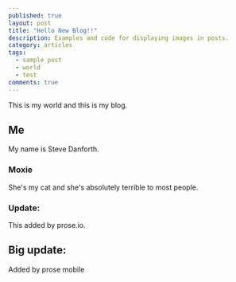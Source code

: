 ```yaml
---
published: true
layout: post
title: "Hello New Blog!!"
description: Examples and code for displaying images in posts.
category: articles
tags: 
  - sample post
  - world
  - test
comments: true
---
```


This is my world and this is my blog. 

## Me

My name is Steve Danforth.

### Moxie

She's my cat and she's absolutely terrible to most people.

### Update:
This added by prose.io.

## Big update:
Added by prose mobile
